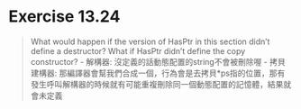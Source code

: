 # Exercise 13.24
> What would happen if the version of HasPtr in this section didn’t define a destructor? What if HasPtr didn’t define the copy constructor?
    - 解構器: 沒定義的話動態配置的string不會被刪除喔
    - 拷貝建構器: 那編譯器會幫我們合成一個，行為會是去拷貝*ps指的位置，那有發生呼叫解構器的時候就有可能重複刪除同一個動態配置的記憶體，結果就會未定義